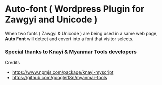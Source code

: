 # Auto-font ( Wordpress Plugin for Zawgyi and Unicode )

When two fonts ( Zawgyi & Unicode ) are being used in a same web page, **Auto Font** will detect and covert into a font that visitor selects.


 ### Special thanks to Knayi & Myanmar Tools developers
 
   Credits
   - https://www.npmjs.com/package/knayi-myscript
   - https://github.com/googlei18n/myanmar-tools